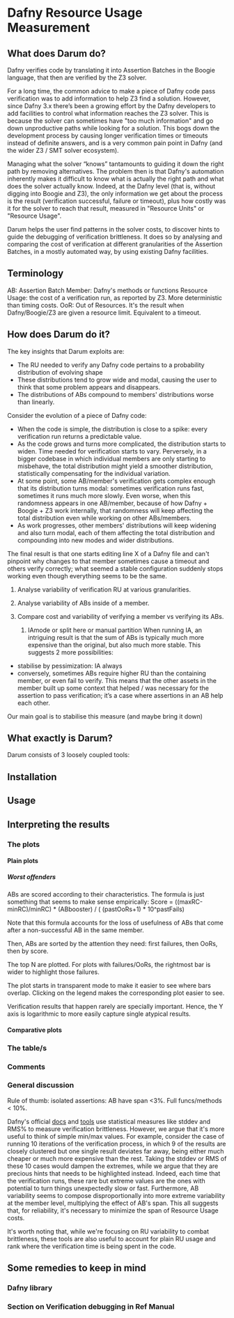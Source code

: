 # Dafny Resource Usage Measurement

## What does Darum do?

Dafny verifies code by translating it into Assertion Batches in the Boogie language, that then are verified by the Z3 solver.

For a long time, the common advice to make a piece of Dafny code pass verification was to add information to help Z3 find a solution. However, since Dafny 3.x there’s been a growing effort by the Dafny developers to add facilities to control what information reaches the Z3 solver. This is because the solver can sometimes have "too much information" and go down unproductive paths while looking for a solution. This bogs down the development process by causing longer verification times or timeouts instead of definite answers, and is a very common pain point in Dafny (and the wider Z3 / SMT solver ecosystem).

Managing what the solver “knows” tantamounts to guiding it down the right path by removing alternatives. The problem then is that Dafny's automation inherently makes it difficult to know what is actually the right path and what does the solver actually know. Indeed, at the Dafny level (that is, without digging into Boogie and Z3), the only information we get about the process is the result (verification successful, failure or timeout), plus how costly was it for the solver to reach that result, measured in "Resource Units" or "Resource Usage".

Darum helps the user find patterns in the solver costs, to discover hints to guide the debugging of verification brittleness. It does so by analysing and comparing the cost of verification at different granularities of the Assertion Batches, in a mostly automated way, by using existing Dafny facilities.


## Terminology

AB: Assertion Batch
Member: Dafny's methods or functions
Resource Usage: the cost of a verification run, as reported by Z3. More deterministic than timing costs.
OoR: Out of Resources. It's the result when Dafny/Boogie/Z3 are given a resource limit. Equivalent to a timeout.


## How does Darum do it?

The key insights that Darum exploits are:
* The RU needed to verify any Dafny code pertains to a probability distribution of evolving shape
* These distributions tend to grow wide and modal, causing the user to think that some problem appears and disappears.
* The distributions of ABs compound to members' distributions worse than linearly.

Consider the evolution of a piece of Dafny code:
* When the code is simple, the distribution is close to a spike: every verification run returns a predictable value.
* As the code grows and turns more complicated, the distribution starts to widen. Time needed for verification starts to vary. Perversely, in a bigger codebase in which individual members are only starting to misbehave, the total distribution might yield a smoother distribution, statistically compensating for the individual variation.
* At some point, some AB/member's verification gets complex enough that its distribution turns modal: sometimes verification runs fast, sometimes it runs much more slowly. Even worse, when this randomness appears in one AB/member, because of how Dafny + Boogie + Z3 work internally, that randomness will keep affecting the total distribution even while working on other ABs/members.
* As work progresses, other members' distributions will keep widening and also turn modal, each of them affecting the total distribution and compounding into new modes and wider distributions.

The final result is that one starts editing line X of a Dafny file and can't pinpoint why changes to that member sometimes cause a timeout and others verify correctly; what seemed a stable configuration suddenly stops working even though everything seems to be the same.



1. Analyse variability of verification RU at various granularities.
2. Analyse variability of ABs inside of a member.
3. Compare cost and variability of verifying a member vs verifying its ABs.



	1. IAmode or split here or manual partition
When running IA, an intriguing result is that the sum of ABs is typically much more expensive   than the original, but also much more stable. This suggests 2 more possibilities:
- stabilise by pessimization: IA always
- conversely, sometimes ABs  require higher RU  than the containing member,  or even fail to verify. This means that the other assets in the member built up some context that helped / was necessary for the assertion to pass verification; it’s a case where assertions in an AB help each other.

Our main goal is to stabilise this measure (and maybe  bring it down)


## What exactly is Darum?

Darum consists of 3 loosely coupled tools:


## Installation

## Usage

## Interpreting the results

### The plots

#### Plain plots

##### Worst offenders

ABs are scored according to their characteristics. The formula is just something that seems to make sense empirically:
Score = ((maxRC-minRC)/minRC) * (ABbooster) / ( (pastOoRs+1) * 10^pastFails)

Note that this formula accounts for the loss of usefulness of ABs that come after a non-successful AB in the same member.

Then, ABs are sorted by the attention they need: first failures, then OoRs, then by score.

The top N are plotted. For plots with failures/OoRs, the rightmost bar is wider to highlight those failures.

The plot starts in transparent mode to make it easier to see where bars overlap. Clicking on the legend makes the corresponding plot easier to see.

Verification results that happen rarely are specially important. Hence, the Y axis is logarithmic to more easily capture single atypical results.


#### Comparative plots

### The table/s

### Comments

### General discussion

Rule of thumb: isolated assertions: AB have span <3%. Full funcs/methods < 10%.

Dafny's official [docs](https://dafny.org/dafny/DafnyRef/DafnyRef.html#sec-brittle-verification) and [tools](https://github.com/dafny-lang/dafny-reportgenerator/blob/main/README.md) use statistical measures like stddev and RMS% to measure verification brittleness. However, we argue that it's more useful to think of simple min/max values. For example, consider the case of running 10 iterations of the verification process, in which 9 of the results are closely clustered but one single result deviates far away, being either much cheaper or much more expensive than the rest. Taking the stddev or RMS of these 10 cases would dampen the extremes, while we argue that they are precious hints that needs to be highlighted instead. Indeed, each time that the verification runs, these rare but extreme values are the ones with potential to turn things unexpectedly slow or fast. Furthermore, AB variability seems to compose disproportionally into more extreme variability at the member level, multiplying the effect of AB's span. This all suggests that, for reliability, it's necessary to minimize the span of Resource Usage costs.

It's worth noting that, while we're focusing on RU variability to combat brittleness, these tools are also useful to account for plain RU usage and rank where the verification time is being spent in the code.

## Some remedies to keep in mind

### Dafny library

### Section on Verification debugging in Ref Manual

